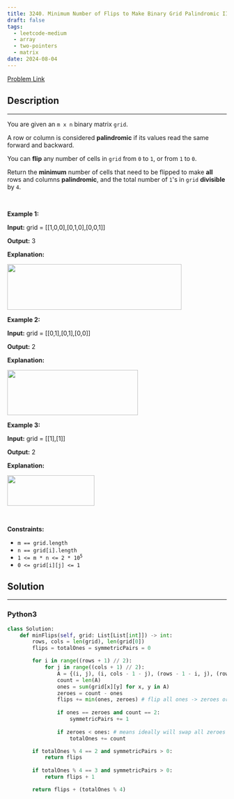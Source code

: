 ```yaml
---
title: 3240. Minimum Number of Flips to Make Binary Grid Palindromic II
draft: false
tags: 
  - leetcode-medium
  - array
  - two-pointers
  - matrix
date: 2024-08-04
---
```


[Problem Link](https://leetcode.com/problems/minimum-number-of-flips-to-make-binary-grid-palindromic-ii/)

## Description

---
<p>You are given an <code>m x n</code> binary matrix <code>grid</code>.</p>

<p>A row or column is considered <strong>palindromic</strong> if its values read the same forward and backward.</p>

<p>You can <strong>flip</strong> any number of cells in <code>grid</code> from <code>0</code> to <code>1</code>, or from <code>1</code> to <code>0</code>.</p>

<p>Return the <strong>minimum</strong> number of cells that need to be flipped to make <strong>all</strong> rows and columns <strong>palindromic</strong>, and the total number of <code>1</code>&#39;s in <code>grid</code> <strong>divisible</strong> by <code>4</code>.</p>

<p>&nbsp;</p>
<p><strong class="example">Example 1:</strong></p>

<div class="example-block">
<p><strong>Input:</strong> <span class="example-io">grid = [[1,0,0],[0,1,0],[0,0,1]]</span></p>

<p><strong>Output:</strong> <span class="example-io">3</span></p>

<p><strong>Explanation:</strong></p>

<p><img src="https://assets.leetcode.com/uploads/2024/08/01/image.png" style="width: 400px; height: 105px;" /></p>
</div>

<p><strong class="example">Example 2:</strong></p>

<div class="example-block">
<p><strong>Input:</strong> <span class="example-io">grid = [[0,1],[0,1],[0,0]]</span></p>

<p><strong>Output:</strong> <span class="example-io">2</span></p>

<p><strong>Explanation:</strong></p>

<p><img alt="" src="https://assets.leetcode.com/uploads/2024/07/08/screenshot-from-2024-07-09-01-37-48.png" style="width: 300px; height: 104px;" /></p>
</div>

<p><strong class="example">Example 3:</strong></p>

<div class="example-block">
<p><strong>Input:</strong> <span class="example-io">grid = [[1],[1]]</span></p>

<p><strong>Output:</strong> <span class="example-io">2</span></p>

<p><strong>Explanation:</strong></p>

<p><img alt="" src="https://assets.leetcode.com/uploads/2024/08/01/screenshot-from-2024-08-01-23-05-26.png" style="width: 200px; height: 70px;" /></p>
</div>

<p>&nbsp;</p>
<p><strong>Constraints:</strong></p>

<ul>
	<li><code>m == grid.length</code></li>
	<li><code>n == grid[i].length</code></li>
	<li><code>1 &lt;= m * n &lt;= 2 * 10<sup>5</sup></code></li>
	<li><code>0 &lt;= grid[i][j] &lt;= 1</code></li>
</ul>


## Solution

---
### Python3
``` py title='minimum-number-of-flips-to-make-binary-grid-palindromic-ii'
class Solution:
    def minFlips(self, grid: List[List[int]]) -> int:
        rows, cols = len(grid), len(grid[0])
        flips = totalOnes = symmetricPairs = 0

        for i in range((rows + 1) // 2):
            for j in range((cols + 1) // 2):
                A = {(i, j), (i, cols - 1 - j), (rows - 1 - i, j), (rows - 1 - i, cols - 1 - j)}
                count = len(A)
                ones = sum(grid[x][y] for x, y in A)
                zeroes = count - ones
                flips += min(ones, zeroes) # flip all ones -> zeroes or zeroes -> ones
                
                if ones == zeroes and count == 2:
                    symmetricPairs += 1
                
                if zeroes < ones: # means ideally will swap all zeroes to ones
                    totalOnes += count

        if totalOnes % 4 == 2 and symmetricPairs > 0:
            return flips
        
        if totalOnes % 4 == 3 and symmetricPairs > 0:
            return flips + 1

        return flips + (totalOnes % 4)
```

